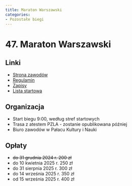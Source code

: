 ```yaml
---
title: Maraton Warszawski
categories:
- Pozostałe biegi
---
```


# 47. Maraton Warszawski

## Linki

* [Strona zawodów](https://maratonwarszawski.com/)
* [Regulamin](https://cdn.maratonwarszawski.com/cms/62a9c591-98da-4ace-ad46-2b3103e9acb6.pdf)
* [Zapisy](https://rejestracja.maratonwarszawski.com/pl/)
* [Lista startowa](https://rejestracja.maratonwarszawski.com/pl/starting-list/maraton-47)


## Organizacja

* Start biegu 9:00, według stref startowych
* Trasa z atestem PZLA - zostanie opublikowana później
* Biuro zawodów w Pałacu Kultury i Nauki

## Opłaty

* ~~do 31 grudnia 2024 r. 200 zł~~
* do 10 kwietnia 2025 r. 250 zł
* do 31 sierpnia 2025 r. 300 zł
* do 14 września 2025 r. 350 zł
* od 15 września 2025 r. 400 zł

